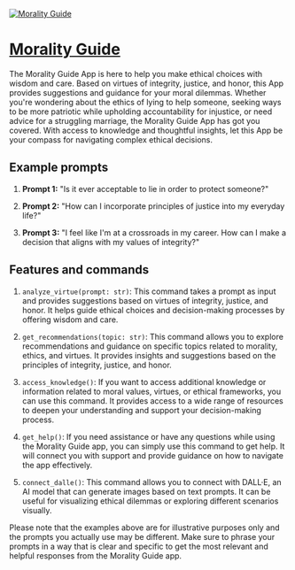 [![Morality Guide](https://files.oaiusercontent.com/file-nINxYauR7cnwSCzFFgX1QKvl?se=2123-10-17T03%3A53%3A23Z&sp=r&sv=2021-08-06&sr=b&rscc=max-age%3D31536000%2C%20immutable&rscd=attachment%3B%20filename%3Daf0cfb6e-8cd3-4082-840d-061694122c25.png&sig=9YfnshN6Cqpv0ryW7F0gprBm/3ZhvCGDkS7/q3Dlkdc%3D)](https://chat.openai.com/g/g-90QGXUBDI-morality-guide)

# [Morality Guide](https://chat.openai.com/g/g-90QGXUBDI-morality-guide)

The Morality Guide App is here to help you make ethical choices with wisdom and care. Based on virtues of integrity, justice, and honor, this App provides suggestions and guidance for your moral dilemmas. Whether you're wondering about the ethics of lying to help someone, seeking ways to be more patriotic while upholding accountability for injustice, or need advice for a struggling marriage, the Morality Guide App has got you covered. With access to knowledge and thoughtful insights, let this App be your compass for navigating complex ethical decisions.

## Example prompts

1. **Prompt 1:** "Is it ever acceptable to lie in order to protect someone?"

2. **Prompt 2:** "How can I incorporate principles of justice into my everyday life?"

3. **Prompt 3:** "I feel like I'm at a crossroads in my career. How can I make a decision that aligns with my values of integrity?"

## Features and commands

1. `analyze_virtue(prompt: str)`: This command takes a prompt as input and provides suggestions based on virtues of integrity, justice, and honor. It helps guide ethical choices and decision-making processes by offering wisdom and care.

2. `get_recommendations(topic: str)`: This command allows you to explore recommendations and guidance on specific topics related to morality, ethics, and virtues. It provides insights and suggestions based on the principles of integrity, justice, and honor.

3. `access_knowledge()`: If you want to access additional knowledge or information related to moral values, virtues, or ethical frameworks, you can use this command. It provides access to a wide range of resources to deepen your understanding and support your decision-making process.

4. `get_help()`: If you need assistance or have any questions while using the Morality Guide app, you can simply use this command to get help. It will connect you with support and provide guidance on how to navigate the app effectively.

5. `connect_dalle()`: This command allows you to connect with DALL·E, an AI model that can generate images based on text prompts. It can be useful for visualizing ethical dilemmas or exploring different scenarios visually.

Please note that the examples above are for illustrative purposes only and the prompts you actually use may be different. Make sure to phrase your prompts in a way that is clear and specific to get the most relevant and helpful responses from the Morality Guide app.